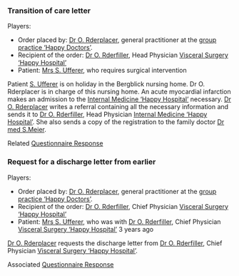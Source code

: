 ### Transition of care letter
Players:

* Order placed by: [Dr O. Rderplacer](http://build.fhir./ig/hl7ch/ch-etoc/Practitioner-ORderplacer.html), general practitioner at the [group practice ‘Happy Doctors’](http://build.fhir./ig/hl7ch/ch-etoc/Organization-HappyDoctors.html).
* Recipient of the order: [Dr O. Rderfiller](http://build.fhir./ig/hl7ch/ch-etoc/Practitioner-ORderfiller.html), Head Physician [Visceral Surgery ‘Happy Hospital’](http://build.fhir./ig/hl7ch/ch-etoc/Organization-HappyHospital.html)
* Patient: [Mrs S. Ufferer](http://build.fhir./ig/hl7ch/ch-etoc/Patient-PatSUfferer.html), who requires surgical intervention

Patient [S. Ufferer](http://build.fhir./ig/hl7ch/ch-etoc/Patient-PatSUfferer.html) is on holiday in the Bergblick nursing home. Dr O. Rderplacer is in charge of this nursing home. An acute myocardial infarction makes an admission to the [Internal Medicine ‘Happy Hospital’](http://build.fhir./ig/hl7ch/ch-etoc/Organization-HappyHospital.html) necessary. [Dr O. Rderplacer](http://build.fhir./ig/hl7ch/ch-etoc/Practitioner-ORderplacer.html) writes a referral containing all the necessary information and sends it to [Dr O. Rderfiller](http://build.fhir./ig/hl7ch/ch-etoc/Practitioner-ORderfiller.html), Head Physician [Internal Medicine ‘Happy Hospital’](http://build.fhir./ig/hl7ch/ch-etoc/Organization-HappyHospital.html). She also sends a copy of the registration to the family doctor [Dr med S.Meier](http://build.fhir./ig/hl7ch/ch-etoc/Practitioner-SMeier.html).

Related [Questionnaire Response](http://build.fhir.org/ig/hl7ch/ch-etoc/QuestionnaireResponse-QuestionnaireResponseEtocTransCare.html)


### Request for a discharge letter from earlier
Players:

* Order placed by: [Dr O. Rderplacer](http://build.fhir./ig/hl7ch/ch-etoc/Practitioner-ORderplacer.html), general practitioner at the [group practice ‘Happy Doctors’](http://build.fhir./ig/hl7ch/ch-etoc/Organization-HappyDoctors.html).
* Recipient of the order: [Dr O. Rderfiller](http://build.fhir./ig/hl7ch/ch-etoc/Practitioner-ORderfiller.html), Chief Physician [Visceral Surgery ‘Happy Hospital’](http://build.fhir./ig/hl7ch/ch-etoc/Organization-HappyHospital.html)
* Patient: [Mrs S. Ufferer](http://build.fhir./ig/hl7ch/ch-etoc/Patient-PatSUfferer.html), who was with [Dr O. Rderfiller](http://build.fhir./ig/hl7ch/ch-etoc/Practitioner-ORderfiller.html), Chief Physician [Visceral Surgery ‘Happy Hospital’](http://build.fhir./ig/hl7ch/ch-etoc/Organization-HappyHospital.html) 3 years ago

 [Dr O. Rderplacer](http://build.fhir./ig/hl7ch/ch-etoc/Practitioner-ORderplacer.html) requests the discharge letter from [Dr O. Rderfiller](http://build.fhir./ig/hl7ch/ch-etoc/Practitioner-ORderfiller.html), Chief Physician [Visceral Surgery ‘Happy Hospital’](http://build.fhir./ig/hl7ch/ch-etoc/Organization-HappyHospital.html).


Associated [Questionnaire Response](http://build.fhir.org/ig/hl7ch/ch-etoc/QuestionnaireResponse-QuestionnaireResponseEtocRequestPrevious.html)
